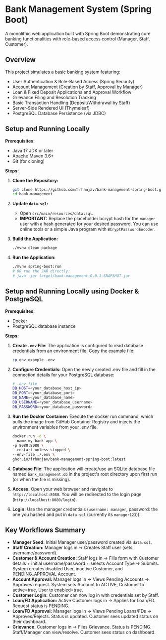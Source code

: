 # Bank Management System (Spring Boot)

A monolithic web application built with Spring Boot demonstrating core banking functionalities with role-based access control (Manager, Staff, Customer).

## Overview

This project simulates a basic banking system featuring:

- User Authentication & Role-Based Access (Spring Security)
- Account Management (Creation by Staff, Approval by Manager)
- Loan & Fixed Deposit Applications and Approval Workflow
- Grievance Filing and Resolution Tracking
- Basic Transaction Handling (Deposit/Withdrawal by Staff)
- Server-Side Rendered UI (Thymeleaf)
- PostgreSQL Database Persistence (via JDBC)

## Setup and Running Locally

**Prerequisites:**

- Java 17 JDK or later
- Apache Maven 3.6+
- Git (for cloning)

**Steps:**

1. **Clone the Repository:**

   ```bash
   git clone https://github.com/frhanjav/bank-management-spring-boot.git
   cd bank-management
   ```

2. **Update `data.sql`:**
   - Open `src/main/resources/data.sql`.
   - **IMPORTANT:** Replace the placeholder bcrypt hash for the `manager` user with a hash generated for your desired password. You can use online tools or a simple Java program with `BCryptPasswordEncoder`.
3. **Build the Application:**

   ```bash
   ./mvnw clean package
   ```

4. **Run the Application:**

   ```bash
   ./mvnw spring-boot:run
   # OR run the JAR directly:
   # java -jar target/bank-management-0.0.1-SNAPSHOT.jar
   ```

## Setup and Running Locally using Docker & PostgreSQL

**Prerequisites:**

- Docker
- PostgreSQL database instance

**Steps:**

1. **Create `.env` File:** The application is configured to read database credentials from an environment file. Copy the example file:

   ```bash
   cp env.example .env
   ```

2. **Configure Credentials:** Open the newly created .env file and fill in the connection details for your PostgreSQL database:

   ```bash
   # .env file
   DB_HOST=<your_database_host_ip>
   DB_PORT=<your_database_port>
   DB_NAME=<your_database_name>
   DB_USERNAME=<your_database_username>
   DB_PASSWORD=<your_database_password>
   ```

3. **Run the Docker Container:** Execute the docker run command, which pulls the image from GitHub Container Registry and injects the environment variables from your .env file.

   ```bash
   docker run -d \
   --name my-bank-app \
   -p 8080:8080 \
   --restart unless-stopped \
   --env-file ./.env \
   ghcr.io/frhanjav/bank-management-spring-boot:latest
   ```

4. **Database File:** The application will create/use an SQLite database file named `bank_management.db` in the project's root directory upon first run (or when the file is missing).

5. **Access:** Open your web browser and navigate to `http://localhost:8080`. You will be redirected to the login page (`http://localhost:8080/login`).

6. **Login:** Use the manager credentials (`username: manager`, password: the one you hashed and put in `data.sql` (currently its `manager123`)).

## Key Workflows Summary

- **Manager Seed:** Initial Manager user/password created via `data.sql`.
- **Staff Creation:** Manager logs in -> Creates Staff user (sets username/password).
- **Customer & Account Creation:** Staff logs in -> Fills form with Customer details + initial username/password + selects Account Type -> Submits. System creates disabled User, inactive Customer, and PENDING_APPROVAL Account.
- **Account Approval:** Manager logs in -> Views Pending Accounts -> Approves request. System sets Account to ACTIVE, Customer to active=true, User to enabled=true.
- **Customer Login:** Customer can now log in with credentials set by Staff.
- **Loan/FD Application:** Active Customer logs in -> Applies for Loan/FD. Request status is PENDING.
- **Loan/FD Approval:** Manager logs in -> Views Pending Loans/FDs -> Approves/Rejects. Status is updated. Customer sees updated status on their dashboard.
- **Grievance:** Customer logs in -> Files Grievance. Status is PENDING. Staff/Manager can view/resolve. Customer sees status on dashboard.
